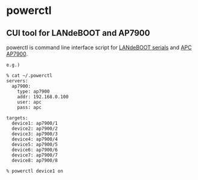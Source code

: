 powerctl
========

CUI tool for LANdeBOOT and AP7900
---------------------------------

powerctl is command line interface script for <a href="http://www.meikyo.co.jp/products/5lc.html">LANdeBOOT serials</a>
and <a href="http://www.apc.com/resource/include/techspec_index.cfm?base_sku=AP7900&ISOCountryCode=en">APC AP7900</a>.


	e.g.)
	
	% cat ~/.powerctl
	servers:
	  ap7900:
	    type: ap7900
	    addr: 192.168.0.100
	    user: apc
	    pass: apc
	
	targets:
	  device1: ap7900/1
	  device2: ap7900/2
	  device3: ap7900/3
	  device4: ap7900/4
	  device5: ap7900/5
	  device6: ap7900/6
	  device7: ap7900/7
	  device8: ap7900/8
	
	% powerctl device1 on
